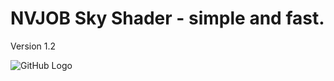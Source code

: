 # NVJOB Sky Shader - simple and fast.

Version 1.2

![GitHub Logo](https://lh3.googleusercontent.com/FjFtU3HDS82yE2PJbN4DoyoxiZNew7MGML4JCHngUa8kBkqfRZY06PGlFckNd4ilMNrRAJh6fX9ElMFo9zogk5zmAhmjsrmzZeA_Xrzwaay7Y9v_Qfa6r5MFzUPQkaBx4PHAZ6356l-V4SFTx7gspOpq3TohDEExUsJYIfCcYdY2irxCHagMN9OW4J3Ch45siz3CKFWfDYDVOQoz5WPF9ZZf3CPE1SH7ELd8kOMgTWLBWVkkHyykSvBeKyFO_7rB9mF1jcEAiXosYtMo3hOFYvpMJWN-JFBimg__gSOFoRbbhEf4CGj_YyxjYhWqqMtW0RwM4CzjbZUB9-MX4mx068RtC0b9FfG8k74VH3Er1Y5luZUzn65rnFug3WW2xovIvmpOgn8-Gdk6W22MMwKLozVp5hMMykacq37dhzArNX_5KzQ7fSiyRsI6syrjJAJt2COFEmMoffrBavEZFA08WSKuC23pVtPfctFbUrmjX-1hxOSyJQAhYoiO4GOvfdNVUZr_juVmINJEuK_SnfecRDHvsci6l7ZM3QuwxGagFEHxmuHcfp34JrJ9rcBH3Z61GQJGihoXB_4Noqeie77uFcZpXN-vGFf6RJ4HpDALl2Hf8FGy5NJ1srm-F3BONkw7-NxBw5vk3TwVdLpZK-Ug5TMsm1Qm_28hPl1vqJTgfW9aVSrf16VEJ-diMYK38oAwGpd9mTbxu3eGxk_ZKVwybNga=w1630-h908-no)
